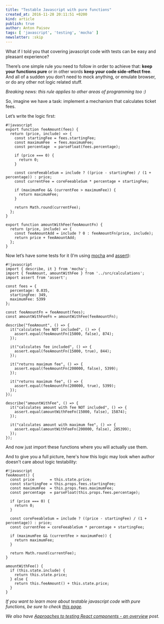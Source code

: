```yaml
---
title: "Testable Javascript with pure functions"
created_at: 2016-11-28 20:11:51 +0200
kind: article
publish: true
author: Anton Paisov
tags: [ 'javascript', 'testing', 'mocha' ]
newsletter: :skip
---
```


What if I told you that covering javascript code with tests can be easy and pleasant experience?

There’s one simple rule you need to follow in order to achieve that: **keep your functions pure** or in other words **keep your code side-effect free**.
And all of a sudden you don’t need to mock anything, or emulate browser, or do any other not logic related stuff.

<!-- more -->

_Breaking news: this rule applies to other areas of programming too :)_


So, imagine we have a task: implement a mechanism that calculates ticket fees.

Let’s write the logic first:

```
#!javascript
export function feeAmount(fees) {
  return (price, include) => {
    const startingFee = fees.startingFee;
    const maximumFee  = fees.maximumFee;
    const percentage  = parseFloat(fees.percentage);

    if (price === 0) {
      return 0;
    }

    const coreFeeableSum = include ? ((price - startingFee) / (1 + percentage)) : price;
    const currentFee = coreFeeableSum * percentage + startingFee;

    if (maximumFee && (currentFee > maximumFee)) {
      return maximumFee;
    }

    return Math.round(currentFee);
  };
}

export function amountWithFee(feeAmountFn) {
  return (price, include) => {
    const feeAmountAdd = include ? 0 : feeAmountFn(price, include);
    return price + feeAmountAdd;
  };
}
```

Now let’s have some tests for it (I’m using [mocha](https://www.npmjs.com/package/mocha) and [assert](https://www.npmjs.com/package/assert)):

```
#!javascript
import { describe, it } from 'mocha';
import { feeAmount, amountWithFee } from '../src/calculations';
import assert from 'assert';

const fees = {
  percentage: 0.035,
  startingFee: 349,
  maximumFee: 5399
};

const feeAmountFn = feeAmount(fees);
const amountWithFeeFn = amountWithFee(feeAmountFn);

describe("feeAmount", () => {
  it("calculates fee NOT included", () => {
    assert.equal(feeAmountFn(15000, false), 874);
  });

  it("calculates fee included", () => {
    assert.equal(feeAmountFn(15000, true), 844);
  });

  it("returns maximum fee", () => {
    assert.equal(feeAmountFn(200000, false), 5399);
  });

  it("returns maximum fee", () => {
    assert.equal(feeAmountFn(200000, true), 5399);
  });
});

describe("amountWithFee", () => {
  it("calculates amount with fee NOT included", () => {
    assert.equal(amountWithFeeFn(15000, false), 15874);
  });

  it("calculates amount with maximum fee", () => {
    assert.equal(amountWithFeeFn(200000, false), 205399);
  });
});
```

And now just import these functions where you will actually use them.

And to give you a full picture, here's how this logic may look when author doesn't care about logic testability:

```
#!javascript
feeAmount() {
  const price       = this.state.price;
  const startingFee = this.props.fees.startingFee;
  const maximumFee  = this.props.fees.maximumFee;
  const percentage  = parseFloat(this.props.fees.percentage);

  if (price === 0) {
    return 0;
  }

  const coreFeeableSum = include ? ((price - startingFee) / (1 + percentage)) : price;
  const currentFee = coreFeeableSum * percentage + startingFee;

  if (maximumFee && (currentFee > maximumFee)) {
    return maximumFee;
  }

  return Math.round(currentFee);
}

amountWithFee() {
  if (this.state.include) {
    return this.state.price;
  } else {
    return this.feeAmount() + this.state.price;
  }
}
```

_If you want to learn more about testable javascript code with pure functions, be sure to check [this page](http://redux.js.org/docs/recipes/WritingTests.html)._

_We also have [Approaches to testing React components - an overview](http://reactkungfu.com/2015/07/approaches-to-testing-react-components-an-overview/) post._
